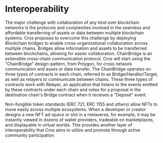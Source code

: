 # Interoperability

The major challenge with collaboration of any kind over blockchain networks is the protocols and complexities involved in the seamless and affordable transferring of assets or data between multiple blockchain systems. Cros proposes to overcome this challenge by deploying Blockchain bridges to enable cross-organizational collaboration across multiple chains. Bridges allow information and assets to be transferred between blockchains, allowing for easier collaboration. ChainBridge is an extensible cross-chain communication protocol. Cros will start using the "ChainBridge" design-pattern, from Polygon, for cross network communication and asses or data transfer. The ChainBridge operates on three types of contracts in each chain, referred to as Bridge/Handler/Target, as well as relayers to communicate between chains. These three types of contracts work with Relayer, an application that listens to the events emitted by these contracts under each chain and votes for a proposal in the destination chain's Bridge contract when it receives a "Deposit" event.

Non-fungible token standards (ERC 721, ERC 1155 and others) allow NFTs to move easily across multiple ecosystems. When a developer or creator designs a new NFT ad-space or slot in a metaverse, for example, it may be instantly viewed in dozens of wallet providers, tradeable on marketplaces, and displayable in virtual worlds. This provides another layer of interoperability that Cros aims to utilize and promote through active community participation.
